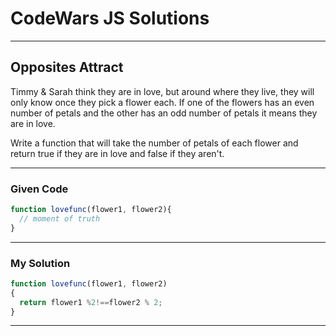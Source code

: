 # CodeWars JS Solutions

---

## Opposites Attract

Timmy & Sarah think they are in love, but around where they live, they will only know once they pick a flower each. If one of the flowers has an even number of petals and the other has an odd number of petals it means they are in love.

Write a function that will take the number of petals of each flower and return true if they are in love and false if they aren't.

---

### Given Code


```js
function lovefunc(flower1, flower2){
  // moment of truth
}
```

---

### My Solution 


```js
function lovefunc(flower1, flower2) 
{
  return flower1 %2!==flower2 % 2;
}
```


---

